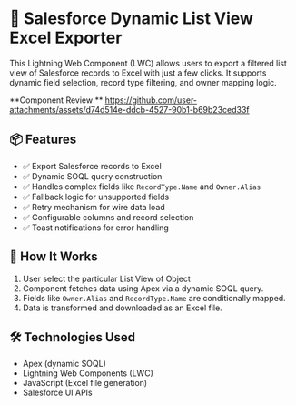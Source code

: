 # 🔎 Salesforce Dynamic List View Excel Exporter

This Lightning Web Component (LWC) allows users to export a filtered list view of Salesforce records to Excel with just a few clicks. It supports dynamic field selection, record type filtering, and owner mapping logic.


**Component Review **
https://github.com/user-attachments/assets/d74d514e-ddcb-4527-90b1-b69b23ced33f

## 📦 Features

- ✅ Export Salesforce records to Excel
- ✅ Dynamic SOQL query construction
- ✅ Handles complex fields like `RecordType.Name` and `Owner.Alias`
- ✅ Fallback logic for unsupported fields
- ✅ Retry mechanism for wire data load
- ✅ Configurable columns and record selection
- ✅ Toast notifications for error handling

## 🚀 How It Works

1. User select the particular List View of Object
2. Component fetches data using Apex via a dynamic SOQL query.
3. Fields like `Owner.Alias` and `RecordType.Name` are conditionally mapped.
4. Data is transformed and downloaded as an Excel file.

## 🛠️ Technologies Used

- Apex (dynamic SOQL)
- Lightning Web Components (LWC)
- JavaScript (Excel file generation)
- Salesforce UI APIs


